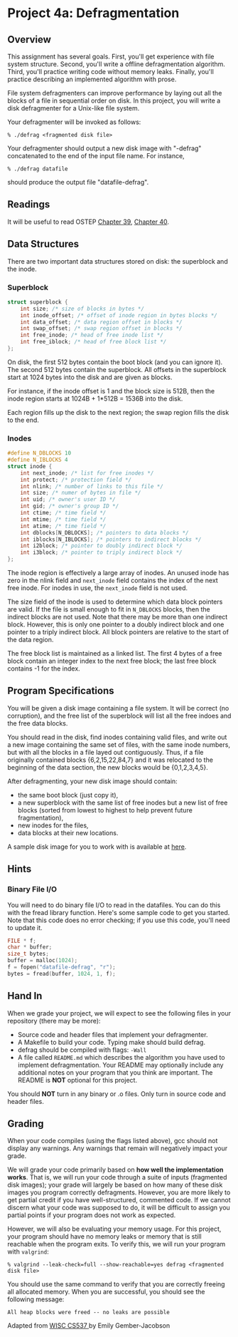 # Project 4a: Defragmentation

## Overview

This assignment has several goals. First, you'll get experience with file system structure. Second, you'll write a offline defragmentation algorithm. Third, you'll practice writing code without memory leaks. Finally, you'll practice describing an implemented algorithm with prose.

File system defragmenters can improve performance by laying out all the blocks of a file in sequential order on disk. In this project, you will write a disk defragmenter for a Unix-like file system.

Your defragmenter will be invoked as follows:

```shell
% ./defrag <fragmented disk file>
```

Your defragmenter should output a new disk image with "-defrag" concatenated to the end of the input file name. For instance,

```shell
% ./defrag datafile
```

should produce the output file "datafile-defrag".

## Readings

It will be useful to read OSTEP [Chapter 39](http://pages.cs.wisc.edu/~remzi/OSTEP/file-intro.pdf), [Chapter 40](http://pages.cs.wisc.edu/~remzi/OSTEP/file-implementation.pdf).

## Data Structures

There are two important data structures stored on disk: the superblock and the inode.

### Superblock

```C
struct superblock { 
    int size; /* size of blocks in bytes */ 
    int inode_offset; /* offset of inode region in bytes blocks */ 
    int data_offset; /* data region offset in blocks */ 
    int swap_offset; /* swap region offset in blocks */ 
    int free_inode; /* head of free inode list */ 
    int free_iblock; /* head of free block list */ 
};
```

On disk, the first 512 bytes contain the boot block (and you can ignore it). The second 512 bytes contain the superblock. All offsets in the superblock start at 1024 bytes into the disk and are given as blocks.

For instance, if the inode offset is 1 and the block size is 512B, then the inode region starts at 1024B + 1*512B = 1536B into the disk.

Each region fills up the disk to the next region; the swap region fills the disk to the end.

### Inodes

```C
#define N_DBLOCKS 10 
#define N_IBLOCKS 4 
struct inode {
    int next_inode; /* list for free inodes */ 
    int protect; /* protection field */ 
    int nlink; /* number of links to this file */ 
    int size; /* numer of bytes in file */ 
    int uid; /* owner's user ID */ 
    int gid; /* owner's group ID */ 
    int ctime; /* time field */ 
    int mtime; /* time field */ 
    int atime; /* time field */ 
    int dblocks[N_DBLOCKS]; /* pointers to data blocks */ 
    int iblocks[N_IBLOCKS]; /* pointers to indirect blocks */ 
    int i2block; /* pointer to doubly indirect block */ 
    int i3block; /* pointer to triply indirect block */ 
};
```

The inode region is effectively a large array of inodes. An unused inode has zero in the nlink field and `next_inode` field contains the index of the next free inode. For inodes in use, the `next_inode` field is not used.

The size field of the inode is used to determine which data block pointers are valid. If the file is small enough to fit in `N_DBLOCKS` blocks, then the indirect blocks are not used. Note that there may be more than one indirect block. However, this is only one pointer to a doubly indirect block and one pointer to a triply indirect block. All block pointers are relative to the start of the data region.

The free block list is maintained as a linked list. The first 4 bytes of a free block contain an integer index to the next free block; the last free block contains -1 for the index.

## Program Specifications

You will be given a disk image containing a file system. It will be correct (no corruption), and the free list of the superblock will list all the free indoes and the free data blocks.

You should read in the disk, find inodes containing valid files, and write out a new image containing the same set of files, with the same inode numbers, but with all the blocks in a file layed out contiguously. Thus, if a file originally contained blocks {6,2,15,22,84,7} and it was relocated to the beginning of the data section, the new blocks would be {0,1,2,3,4,5}.

After defragmenting, your new disk image should contain:

* the same boot block (just copy it),
* a new superblock with the same list of free inodes but a new list of free blocks (sorted from lowest to highest to help prevent future fragmentation),
* new inodes for the files,
* data blocks at their new locations.

A sample disk image for you to work with is available at [here](datafile-frag.txt).

## Hints

### Binary File I/O

You will need to do binary file I/O to read in the datafiles. You can do this with the fread library function. Here's some sample code to get you started. Note that this code does no error checking; if you use this code, you'll need to update it.

```C
FILE * f; 
char * buffer; 
size_t bytes; 
buffer = malloc(1024); 
f = fopen("datafile-defrag", "r"); 
bytes = fread(buffer, 1024, 1, f); 
```

## Hand In

When we grade your project, we will expect to see the following files in your repository (there may be more):

* Source code and header files that implement your defragmenter.
* A Makefile to build your code. Typing make should build defrag. 
* defrag should be compiled with flags: `-Wall`
* A file called `README.md` which describes the algorithm you have used to implement defragmentation. Your README may optionally include any additional notes on your program that you think are important. The README is **NOT** optional for this project.

You should **NOT** turn in any binary or .o files. Only turn in source code and header files.

## Grading

When your code compiles (using the flags listed above), gcc should not display any warnings.
Any warnings that remain will negatively impact your grade.

We will grade your code primarily based on **how well the implementation works**. That is, we will run your code through a suite of inputs (fragmented disk images); your grade will largely be based on how many of these disk images you program correctly defragments. However, you are more likely to get partial credit if you have well-structured, commented code. If we cannot discern what your code was supposed to do, it will be difficult to assign you partial points if your program does not work as expected.

However, we will also be evaluating your memory usage. For this project, your program should have no memory leaks or memory that is still reachable when the program exits. To verify this, we will run your program with `valgrind`:

```shell
% valgrind --leak-check=full --show-reachable=yes defrag <fragmented disk file>
```

You should use the same command to verify that you are correctly freeing all allocated memory. When you are successful, you should see the following message:

```shell
All heap blocks were freed -- no leaks are possible
```

<div id="footer">
  Adapted from <a href="http://pages.cs.wisc.edu/~jacobson/cs537/S2012/projects/p5/index.php"> WISC CS537 </a> by Emily Gember-Jacobson 
</div>
